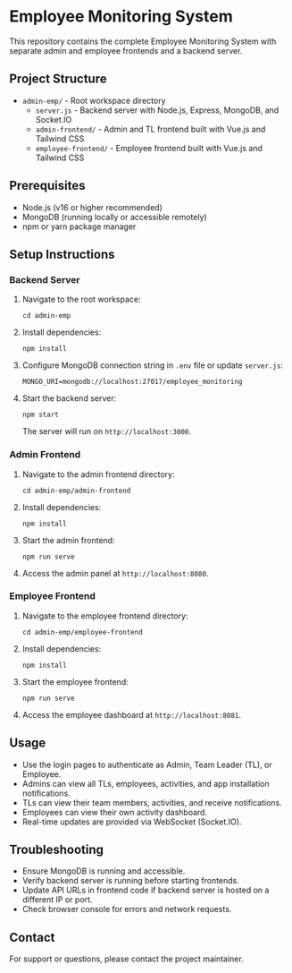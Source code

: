 # Employee Monitoring System

This repository contains the complete Employee Monitoring System with separate admin and employee frontends and a backend server.

## Project Structure

- `admin-emp/` - Root workspace directory
  - `server.js` - Backend server with Node.js, Express, MongoDB, and Socket.IO
  - `admin-frontend/` - Admin and TL frontend built with Vue.js and Tailwind CSS
  - `employee-frontend/` - Employee frontend built with Vue.js and Tailwind CSS

## Prerequisites

- Node.js (v16 or higher recommended)
- MongoDB (running locally or accessible remotely)
- npm or yarn package manager

## Setup Instructions

### Backend Server

1. Navigate to the root workspace:
   ```
   cd admin-emp
   ```
2. Install dependencies:
   ```
   npm install
   ```
3. Configure MongoDB connection string in `.env` file or update `server.js`:
   ```
   MONGO_URI=mongodb://localhost:27017/employee_monitoring
   ```
4. Start the backend server:
   ```
   npm start
   ```
   The server will run on `http://localhost:3000`.

### Admin Frontend

1. Navigate to the admin frontend directory:
   ```
   cd admin-emp/admin-frontend
   ```
2. Install dependencies:
   ```
   npm install
   ```
3. Start the admin frontend:
   ```
   npm run serve
   ```
4. Access the admin panel at `http://localhost:8080`.

### Employee Frontend

1. Navigate to the employee frontend directory:
   ```
   cd admin-emp/employee-frontend
   ```
2. Install dependencies:
   ```
   npm install
   ```
3. Start the employee frontend:
   ```
   npm run serve
   ```
4. Access the employee dashboard at `http://localhost:8081`.

## Usage

- Use the login pages to authenticate as Admin, Team Leader (TL), or Employee.
- Admins can view all TLs, employees, activities, and app installation notifications.
- TLs can view their team members, activities, and receive notifications.
- Employees can view their own activity dashboard.
- Real-time updates are provided via WebSocket (Socket.IO).

## Troubleshooting

- Ensure MongoDB is running and accessible.
- Verify backend server is running before starting frontends.
- Update API URLs in frontend code if backend server is hosted on a different IP or port.
- Check browser console for errors and network requests.

## Contact

For support or questions, please contact the project maintainer.
